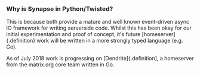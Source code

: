 ### Why is Synapse in Python/Twisted?

This is because both provide a mature and well known event-driven async IO framework for writing serverside code.  Whilst this has been okay for our initial experimentation and proof of concept, it's future [homeserver]{.definition} work will be written in a more strongly typed language (e.g. Go).

As of July 2018 work is progressing on [Dendrite]{.definition], a homeserver from the matrix.org core team written in Go.